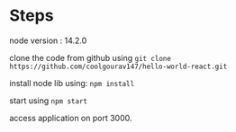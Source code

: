 # Steps

node version : 14.2.0

clone the code from github using
`git clone https://github.com/coolgourav147/hello-world-react.git`

install node lib using: `npm install`

start using `npm start`

access application on port 3000.
